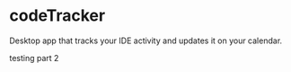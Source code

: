 # codeTracker
Desktop app that tracks your IDE activity and updates it on your calendar.


testing part 2